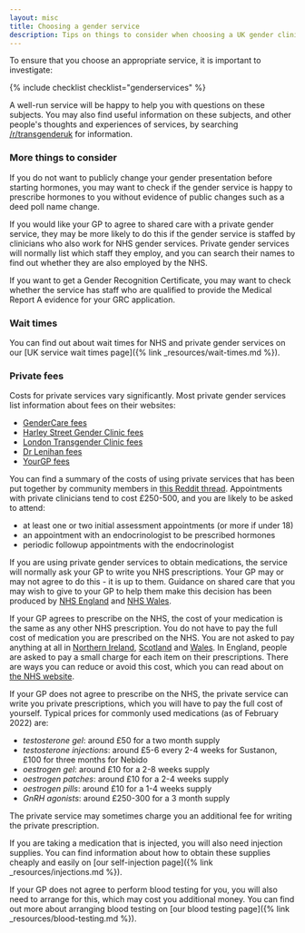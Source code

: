 ```yaml
---
layout: misc
title: Choosing a gender service
description: Tips on things to consider when choosing a UK gender clinic
---
```


To ensure that you choose an appropriate service, it is important to investigate:

{% include checklist checklist="genderservices" %}

A well-run service will be happy to help you with questions on these subjects. You may also find useful information on these subjects, and other people's thoughts and experiences of services, by searching [/r/transgenderuk](https://www.reddit.com/r/transgenderuk) for information.

### More things to consider

If you do not want to publicly change your gender presentation before starting hormones, you may want to check if the gender service is happy to prescribe hormones to you without evidence of public changes such as a deed poll name change.

If you would like your GP to agree to shared care with a private gender service, they may be more likely to do this if the gender service is staffed by clinicians who also work for NHS gender services. Private gender services will normally list which staff they employ, and you can search their names to find out whether they are also employed by the NHS. 

If you want to get a Gender Recognition Certificate, you may want to check whether the service has staff who are qualified to provide the Medical Report A evidence for your GRC application.

### Wait times

You can find out about wait times for NHS and private gender services on our [UK service wait times page]({% link _resources/wait-times.md %}).

### Private fees

Costs for private services vary significantly. Most private gender services list information about fees on their websites:

- [GenderCare fees](https://gendercare.co.uk/fees.shtml)
- [Harley Street Gender Clinic fees](https://www.harleystgenderclinic.com/pricing)
- [London Transgender Clinic fees](https://www.thelondontransgenderclinic.uk/price-list/)
- [Dr Lenihan fees](https://www.drpennylenihan.co.uk/services)
- [YourGP fees](https://your-gp.com/gp-services/all-gp-services/gender-clinic/gender-dysphoria-consultation/)

You can find a summary of the costs of using private services that has been put together by community members in [this Reddit thread](https://www.reddit.com/r/transgenderUK/comments/pvxt8b/comparison_of_private_providers_of_hrt_for_adults/). Appointments with private clinicians tend to cost £250-500, and you are likely to be asked to attend:

- at least one or two initial assessment appointments (or more if under 18)
- an appointment with an endocrinologist to be prescribed hormones
- periodic followup appointments with the endocrinologist

If you are using private gender services to obtain medications, the service will normally ask your GP to write you NHS prescriptions. Your GP may or may not agree to do this - it is up to them. Guidance on shared care that you may wish to give to your GP to help them make this decision has been produced by [NHS England](https://gendergp.com/wp-content/uploads/2018/02/GMC-advice-to-GPs-on-online-specialists.pdf) and [NHS Wales](https://awmsg.nhs.wales/files/guidelines-and-pils/shared-care-prescribing-and-monitoring-guidance-pdf/).

If your GP agrees to prescribe on the NHS, the cost of your medication is the same as any other NHS prescription. You do not have to pay the full cost of medication you are prescribed on the NHS. You are not asked to pay anything at all in [Northern Ireland](https://www.nidirect.gov.uk/articles/prescriptions), [Scotland](https://www.nhsbsa.nhs.uk/help-nhs-prescription-costs) and [Wales](https://www.nhsbsa.nhs.uk/help-nhs-prescription-costs). In England, people are asked to pay a small charge for each item on their prescriptions. There are ways you can reduce or avoid this cost, which you can read about on [the NHS website](https://www.nhsbsa.nhs.uk/help-nhs-prescription-costs).

If your GP does not agree to prescribe on the NHS, the private service can write you private prescriptions, which you will have to pay the full cost of yourself. Typical prices for commonly used medications (as of February 2022) are:

- *testosterone gel*: around £50 for a two month supply
- *testosterone injections*: around £5-6 every 2-4 weeks for Sustanon, £100 for three months for Nebido
- *oestrogen gel*: around £10 for a 2-8 weeks supply
- *oestrogen patches*: around £10 for a 2-4 weeks supply
- *oestrogen pills*: around £10 for a 1-4 weeks supply
- *GnRH agonists*: around £250-300 for a 3 month supply

The private service may sometimes charge you an additional fee for writing the private prescription.

If you are taking a medication that is injected, you will also need injection supplies. You can find information about how to obtain these supplies cheaply and easily on [our self-injection page]({% link _resources/injections.md %}).

If your GP does not agree to perform blood testing for you, you will also need to arrange for this, which may cost you additional money. You can find out more about arranging blood testing on [our blood testing page]({% link _resources/blood-testing.md %}).
